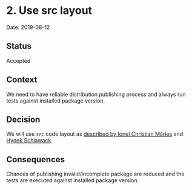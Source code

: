 # 2. Use src layout

Date: 2019-08-12

## Status

Accepted

## Context

We need to have reliable distribution publishing process and always
run tests against installed package version.

## Decision

We will use `src` code layout as
[described by Ionel Christian Mărieș](https://blog.ionelmc.ro/2014/05/25/python-packaging/) and [Hynek Schlawack](https://hynek.me/articles/testing-packaging/).

## Consequences

Chances of publishing invalid/incomplete package are reduced
and the tests are executed against installed package version.
